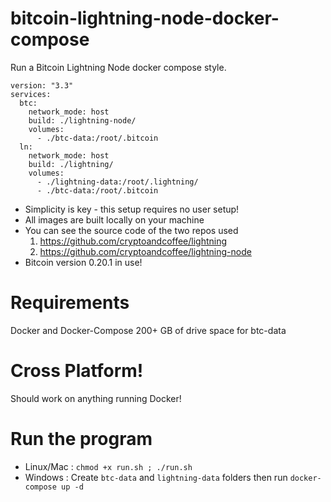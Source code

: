 # bitcoin-lightning-node-docker-compose
Run a Bitcoin Lightning Node docker compose style.  

```
version: "3.3"
services:
  btc:
    network_mode: host
    build: ./lightning-node/
    volumes:
      - ./btc-data:/root/.bitcoin
  ln:
    network_mode: host
    build: ./lightning/
    volumes:
      - ./lightning-data:/root/.lightning/
      - ./btc-data:/root/.bitcoin
```      

- Simplicity is key - this setup requires no user setup!
- All images are built locally on your machine 
- You can see the source code of the two repos used 
  1. https://github.com/cryptoandcoffee/lightning
  2. https://github.com/cryptoandcoffee/lightning-node
- Bitcoin version 0.20.1 in use!

# Requirements
Docker and Docker-Compose
200+ GB of drive space for btc-data

# Cross Platform! 
Should work on anything running Docker!

# Run the program
- Linux/Mac : ```chmod +x run.sh ; ./run.sh```
- Windows : Create ```btc-data``` and ```lightning-data``` folders then run ```docker-compose up -d```
